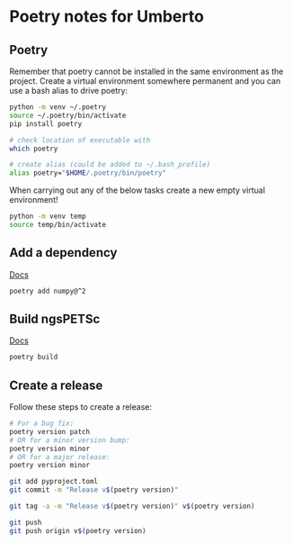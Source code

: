 # Poetry notes for Umberto

## Poetry
Remember that poetry cannot be installed in the same environment as the project.
Create a virtual environment somewhere permanent and you can use a bash alias to drive poetry:

```bash
python -m venv ~/.poetry
source ~/.poetry/bin/activate
pip install poetry

# check location of executable with
which poetry

# create alias (could be added to ~/.bash_profile)
alias poetry="$HOME/.poetry/bin/poetry"
```

When carrying out any of the below tasks create a new empty virtual environment!
```bash
python -m venv temp
source temp/bin/activate
```

## Add a dependency
[Docs](https://python-poetry.org/docs/cli/#add)
```bash
poetry add numpy@^2
```

## Build ngsPETSc
[Docs](https://python-poetry.org/docs/cli/#build)
```bash
poetry build
```

## Create a release
Follow these steps to create a release:
```bash
# For a bug fix:
poetry version patch
# OR for a minor version bump:
poetry version minor
# OR for a major release:
poetry version minor

git add pyproject.toml
git commit -m "Release v$(poetry version)"

git tag -a -m "Release v$(poetry version)" v$(poetry version)

git push
git push origin v$(poetry version)
```
